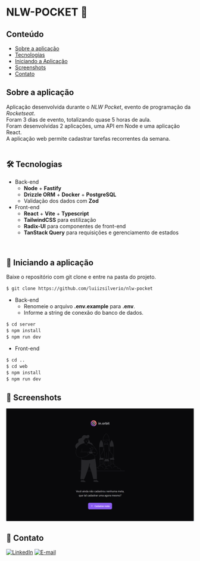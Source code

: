 # NLW-POCKET 🚀

## Conteúdo
* [Sobre a aplicação](#sobre-a-aplicação)
* [Tecnologias](#hammer_and_wrench-tecnologias)
* [Iniciando a Aplicação](#car-Iniciando-a-aplicação)
* [Screenshots](#camera_flash-screenshots)
* [Contato](#email-contato)

## Sobre a aplicação
Aplicação desenvolvida durante o _NLW Pocket_, evento de programação da _Rocketseat_.<br />
Foram 3 dias de evento, totalizando quase 5 horas de aula.<br />
Foram desenvolvidas 2 aplicações, uma API em Node e uma aplicação React.<br />
A aplicação web permite cadastrar tarefas recorrentes da semana.<br />
<br />

## :hammer_and_wrench: Tecnologias
* Back-end
  * __Node__ + __Fastify__ 
  * __Drizzle ORM__ + __Docker__ + __PostgreSQL__
  * Validação dos dados com __Zod__
* Front-end
  * __React__ + __Vite__ + __Typescript__
  * __TailwindCSS__ para estilização
  * __Radix-UI__ para componentes de front-end
  * __TanStack Query__ para requisições e gerenciamento de estados
<br />

## :car: Iniciando a aplicação
Baixe o repositório com git clone e entre na pasta do projeto.
```bash
$ git clone https://github.com/luiizsilverio/nlw-pocket
```
* Back-end
  * Renomeie o arquivo __.env.example__ para __.env__.
  * Informe a string de conexão do banco de dados.
```bash
$ cd server
$ npm install
$ npm run dev
```
* Front-end
```bash
$ cd ..
$ cd web
$ npm install
$ npm run dev
```

## :camera_flash: Screenshots
![](https://github.com/luiizsilverio/nlw-pocket/blob/main/web/src/assets/in-orbit.gif)


## :email: Contato

[![LinkedIn](https://img.shields.io/badge/LinkedIn-0077B5?style=for-the-badge&logo=linkedin&logoColor=white)](https://www.linkedin.com/in/luiz-s-de-oliveira-6b6067210)
[![E-mail](https://img.shields.io/badge/Gmail-D14836?style=for-the-badge&logo=gmail&logoColor=white)](mailto:luiiz.silverio@gmail.com)
